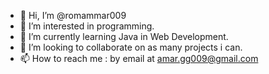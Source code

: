 - 👋 Hi, I’m @romammar009
- 👀 I’m interested in programming.
- 🌱 I’m currently learning Java in Web Development.
- 💞️ I’m looking to collaborate on as many projects i can.
- 📫 How to reach me : by email at amar.gg009@gmail.com

<!---
romammar009/romammar009 is a ✨ special ✨ repository because its `README.md` (this file) appears on your GitHub profile.
You can click the Preview link to take a look at your changes.
--->
